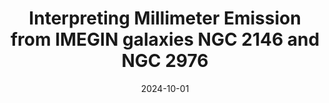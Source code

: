 ---
title: "Interpreting Millimeter Emission from IMEGIN galaxies NGC 2146 and NGC 2976"
collection: "publications"
category: "co_papers"
permalink: /publications/2024arXiv241009827E
link: https://ui.adsabs.harvard.edu/abs/2024arXiv241009827E/abstract
date: 2024-10-01
venue: "arXiv e-prints"
citation: "Paliwal, A., De Petris, M., Ferragamo, A., et al. (2024), arXiv e-prints, arXiv:2410.11668."
---